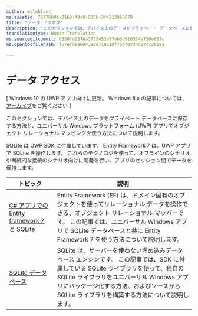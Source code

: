 ```yaml
---
author: mcleblanc
ms.assetid: 76776b0f-3163-48c9-835b-3f4213968079
title: "データ アクセス"
description: "このセクションでは、デバイス上のデータをプライベート データベースに保存する方法と、ユニバーサル Windows プラットフォーム (UWP) アプリでオブジェクト リレーショナル マッピングを使う方法について説明します。"
translationtype: Human Translation
ms.sourcegitcommit: 6530fa257ea3735453a97eb5d916524e750e62fc
ms.openlocfilehash: f67efa8a00439de719219f750f0244a17cc26182

---
```

# データ アクセス

\[ Windows 10 の UWP アプリ向けに更新。 Windows 8.x の記事については、[アーカイブ](http://go.microsoft.com/fwlink/p/?linkid=619132)をご覧ください \]

このセクションでは、デバイス上のデータをプライベート データベースに保存する方法と、ユニバーサル Windows プラットフォーム (UWP) アプリでオブジェクト リレーショナル マッピングを使う方法について説明します。

SQLite は UWP SDK に付属しています。 Entity Framework 7 は、UWP アプリで SQLite を操作します。 これらのテクノロジを使って、オフラインのシナリオや断続的な接続のシナリオ向けに開発を行い、アプリのセッション間でデータを保持します。

| トピック | 説明|
|-------|------------|
| [C# アプリでの Entity framework 7 と SQLite](entity-framework-7-with-sqlite-for-csharp-apps.md) | Entity Framework (EF) は、ドメイン固有のオブジェクトを使ってリレーショナル データを操作できる、オブジェクト リレーショナル マッパーです。 この記事では、ユニバーサル Windows アプリで SQLite データベースと共に Entity Framework 7 を使う方法について説明します。 |
| [SQLite データベース](sqlite-databases.md) | SQLite は、サーバーを使わない埋め込みデータベース エンジンです。 この記事では、SDK に付属している SQLite ライブラリを使って、独自の SQLite ライブラリをユニバーサル Windows アプリにパッケージ化する方法、およびソースから SQLite ライブラリを構築する方法について説明します。 |




<!--HONumber=Aug16_HO5-->


